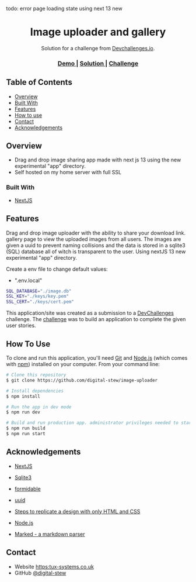 <!-- Please update value in the {}  -->

todo:
error page
loading state
using next 13 new

<h1 align="center">Image uploader and gallery</h1>

<div align="center">
   Solution for a challenge from  <a href="http://devchallenges.io" target="_blank">Devchallenges.io</a>.
</div>

<div align="center">
  <h3>
    <a href="https://{your-demo-link.your-domain}">
      Demo
    </a>
    <span> | </span>
    <a href="https://{your-url-to-the-solution}">
      Solution
    </a>
    <span> | </span>
    <a href="https://devchallenges.io/challenges/O2iGT9yBd6xZBrOcVirx">
      Challenge
    </a>
  </h3>
</div>

<!-- TABLE OF CONTENTS -->

## Table of Contents

- [Overview](#overview)
- [Built With](#built-with)
- [Features](#features)
- [How to use](#how-to-use)
- [Contact](#contact)
- [Acknowledgements](#acknowledgements)

<!-- OVERVIEW -->

## Overview

- Drag and drop image sharing app made with next js 13 using the new experimental "app" directory.
- Self hosted on my home server with full SSL

### Built With

<!-- This section should list any major frameworks that you built your project using. Here are a few examples.-->

- [NextJS](https://nextjs.org/)

## Features

<!-- List the features of your application or follow the template. Don't share the figma file here :) -->

Drag and drop image uploader with the ability to share your download link. gallery page to view the uploaded images from all users. The images are given a uuid to prevent naming collisions and the data is stored in a sqlite3 (SQL) database all of witch is transparent to the user. Using nextJS 13 new experimental "app" directory.

Create a env file to change default values:

- ".env.local"

```bash
SQL_DATABASE="./image.db"
SSL_KEY="./keys/key.pem"
SSL_CERT="./keys/cert.pem"
```

This application/site was created as a submission to a [DevChallenges](https://devchallenges.io/challenges) challenge. The [challenge](https://devchallenges.io/challenges/O2iGT9yBd6xZBrOcVirx) was to build an application to complete the given user stories.

## How To Use

<!-- Example: -->

To clone and run this application, you'll need [Git](https://git-scm.com) and [Node.js](https://nodejs.org/en/download/) (which comes with [npm](http://npmjs.com)) installed on your computer. From your command line:

```bash
# Clone this repository
$ git clone https://github.com/digital-stew/image-uploader

# Install dependencies
$ npm install

# Run the app in dev mode
$ npm run dev

# Build and run production app. administrator privileges needed to start server on port 443
$ npm run build
$ npm run start
```

## Acknowledgements

<!-- This section should list any articles or add-ons/plugins that helps you to complete the project. This is optional but it will help you in the future. For example -->

- [NextJS](https://nextjs.org/)
- [Sqlite3](https://www.npmjs.com/package/sqlite3)
- [formidable](https://www.npmjs.com/package/formidable)
- [uuid](https://github.com/uuidjs/uuid)

- [Steps to replicate a design with only HTML and CSS](https://devchallenges-blogs.web.app/how-to-replicate-design/)
- [Node.js](https://nodejs.org/)
- [Marked - a markdown parser](https://github.com/chjj/marked)

## Contact

- Website [https:tux-systems.co.uk](https://tux-systems.co.uk)
- GitHub [@digital-stew](https://github.com/digital-stew/)
